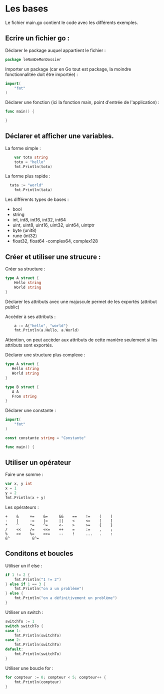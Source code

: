 # Les bases

Le fichier main.go contient le code avec les différents exemples.

## Ecrire un fichier go :

Déclarer le package auquel appartient le fichier :
```go
package leNomDeMonDossier
```

Importer un package (car en Go tout est package, la moindre fonctionnalitée doit être importée) :
```go
import(
	"fmt"
)
```

Déclarer une fonction (ici la fonction main, point d'entrée de l'application) :
```go
func main() {

}
```

## Déclarer et afficher une variables.

La forme simple :
```go
	var toto string
	toto = "hello"
	fmt.Println(toto)
```
  
La forme plus rapide :
```go
  tata := "world"
	fmt.Println(tata)
``` 

Les différents types de bases :
  - bool
  - string
  - int, int8, int16, int32, int64
  - uint, uint8, uint16, uint32, uint64, uintptr
  - byte (unit8)
  - rune (int32)
  - float32, float64
  -complex64, complex128
  
## Créer et utiliser une strucure :

Créer sa structure :
```go
type A struct {
	Hello string
	World string
}
```
Déclarer les attributs avec une majuscule permet de les exportés (attribut public)

Accèder à ses attributs :
```go
	a := A{"hello", "world"}
	fmt.Println(a.Hello, a.World)
 ```
 Attention, on peut accèder aux attributs de cette manière seulement si les attributs sont exportés.
 
 Déclarer une structure plus complexe :
 ```go
 type A struct {
	Hello string
	World string
}

type B struct {
	A A
	From string
}
```

Déclarer une constante :
```go
import(
	"fmt"
)

const constante string = "Constante"

func main() {
```

## Utiliser un opérateur

Faire une somme :
```go
var x, y int
x = 1
y = 2
fmt.Println(x + y)
```

Les opérateurs :
```
+    &     +=    &=     &&    ==    !=    (    )
-    |     -=    |=     ||    <     <=    [    ]
*    ^     *=    ^=     <-    >     >=    {    }
/    <<    /=    <<=    ++    =     :=    ,    ;
%    >>    %=    >>=    --    !     ...   .    :
&^          &^=
```

## Conditons et boucles

Utiliser un if else :
```go
if 1 != 2 {
	fmt.Println("1 != 2")
} else if 1 == 3 {
	fmt.Println("on a un problème")
} else {
	fmt.Println("on a définitivement un problème")
}
```

Utiliser un switch :
```go
switchTo := 1
switch switchTo {
case 1:
	fmt.Println(switchTo)
case 2:
	fmt.Println(switchTo)
default:
	fmt.Println(switchTo)
}
```

Utiliser une boucle for :
```go
for compteur := 0; compteur < 5; compteur++ {
	fmt.Println(compteur)
}
```
